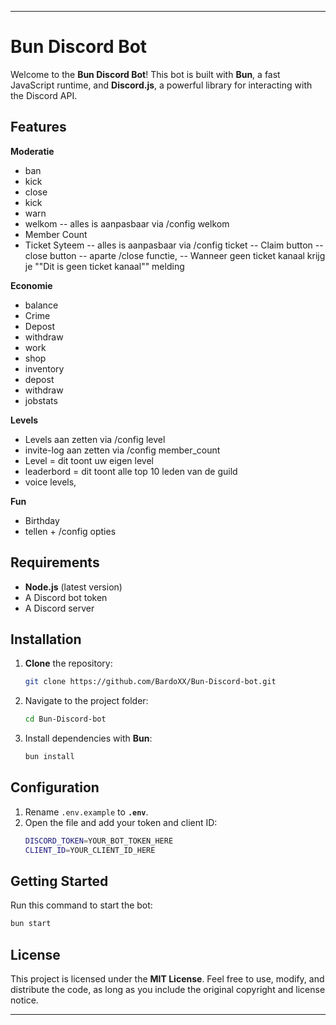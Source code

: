 -----

# Bun Discord Bot

Welcome to the **Bun Discord Bot**\! This bot is built with **Bun**, a fast JavaScript runtime, and **Discord.js**, a powerful library for interacting with the Discord API.

## Features

 **Moderatie**
 - ban
 - kick
 - close
 - kick
 - warn
 - welkom
 -- alles is aanpasbaar via /config welkom
 - Member Count
 - Ticket Syteem
 -- alles is aanpasbaar via /config ticket
 -- Claim button 
 -- close button
 -- aparte /close functie,
 -- Wanneer geen ticket kanaal krijg je ""Dit is geen ticket kanaal"" melding
 
 **Economie**
 - balance 
 - Crime
 - Depost
 - withdraw
 - work
 - shop 
 - inventory
 - depost
 - withdraw
 - jobstats
 
 
 **Levels**
 - Levels aan zetten via /config level
 - invite-log aan zetten via /config member_count
 - Level = dit toont uw eigen level
 - leaderbord = dit toont alle top 10 leden van de guild
 - voice levels,
 
 **Fun**
 - Birthday
 - tellen + /config opties

## Requirements

  * **Node.js** (latest version)
  * A Discord bot token
  * A Discord server

## Installation

1.  **Clone** the repository:
    ```bash
    git clone https://github.com/BardoXX/Bun-Discord-bot.git
    ```
2.  Navigate to the project folder:
    ```bash
    cd Bun-Discord-bot
    ```
3.  Install dependencies with **Bun**:
    ```bash
    bun install
    ```

## Configuration

1.  Rename `.env.example` to **`.env`**.
2.  Open the file and add your token and client ID:
    ```bash
    DISCORD_TOKEN=YOUR_BOT_TOKEN_HERE
    CLIENT_ID=YOUR_CLIENT_ID_HERE
    ```

## Getting Started

Run this command to start the bot:

```bash
bun start
```

## License

This project is licensed under the **MIT License**. Feel free to use, modify, and distribute the code, as long as you include the original copyright and license notice.

-----
